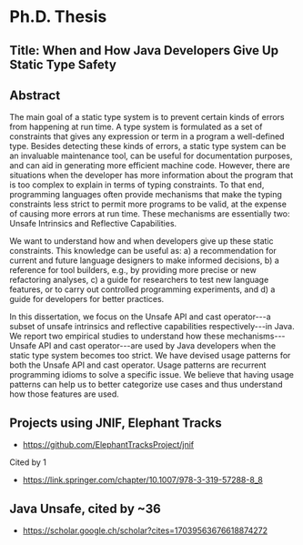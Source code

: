 
# Ph.D. Thesis

## Title: When and How Java Developers Give Up Static Type Safety

## Abstract

The main goal of a static type system is to prevent certain kinds of errors from happening at run time.
A type system is formulated as a set of constraints that gives any expression or term in a program a well-defined type.
Besides detecting these kinds of errors, a static type system can be an invaluable maintenance tool, can be useful for documentation purposes, and
can aid in generating more efficient machine code.
However, there are situations when the developer has more information about the program that is too complex to explain in terms of typing constraints.
To that end, programming languages often provide mechanisms that make the typing constraints less strict to permit more programs to be valid, at the expense of causing more errors at run time.
These mechanisms are essentially two:
Unsafe Intrinsics and Reflective Capabilities.

We want to understand how and when developers give up these static constraints.
This knowledge can be useful as:
a) a recommendation for current and future language designers to make informed decisions,
b) a reference for tool builders, e.g., by providing more precise or new refactoring analyses,
c) a guide for researchers to test new language features, or to carry out controlled programming experiments, and
d) a guide for developers for better practices.

In this dissertation, we focus on the Unsafe API and cast operator---a subset of unsafe intrinsics and reflective capabilities respectively---in Java.
We report two empirical studies to understand how these mechanisms---Unsafe API and cast operator---are used by Java developers when the static type system becomes too strict.
We have devised usage patterns for both the Unsafe API and cast operator.
Usage patterns are recurrent programming idioms to solve a specific issue.
We believe that having usage patterns can help us to better categorize use cases and thus understand how those features are used.

## Projects using JNIF, Elephant Tracks

* https://github.com/ElephantTracksProject/jnif

Cited by 1

- https://link.springer.com/chapter/10.1007/978-3-319-57288-8_8

## Java Unsafe, cited by ~36

* https://scholar.google.ch/scholar?cites=17039563676618874272
